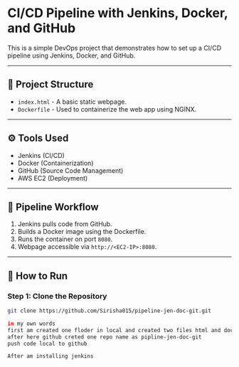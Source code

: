 
# CI/CD Pipeline with Jenkins, Docker, and GitHub

This is a simple DevOps project that demonstrates how to set up a CI/CD pipeline using Jenkins, Docker, and GitHub.

---

## 📁 Project Structure

- `index.html` - A basic static webpage.
- `Dockerfile` - Used to containerize the web app using NGINX.

---

## ⚙️ Tools Used

- Jenkins (CI/CD)
- Docker (Containerization)
- GitHub (Source Code Management)
- AWS EC2 (Deployment)

---

## 🔁 Pipeline Workflow

1. Jenkins pulls code from GitHub.
2. Builds a Docker image using the Dockerfile.
3. Runs the container on port `8080`.
4. Webpage accessible via `http://<EC2-IP>:8080`.

---

## 🚀 How to Run

### Step 1: Clone the Repository
```bash
git clone https://github.com/Sirisha015/pipeline-jen-doc-git.git

in my own words 
first am created one floder in local and created two files html and docker 
after here github creted one repo name as pipline-jen-doc-git
push code local to github

After am installing jenkins 
